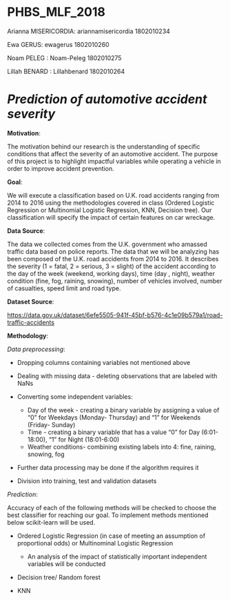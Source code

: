 # PHBS_MLF_2018

Arianna MISERICORDIA: ariannamisericordia 1802010234

Ewa GERUS: ewagerus  1802010260

Noam PELEG : Noam-Peleg 1802010275

Lillah BENARD : Lillahbenard 1802010264

# _Prediction of automotive accident severity_ 

**Motivation**:

The motivation behind our research is the understanding of specific conditions that affect the severity of an automotive accident. The purpose of this project is to highlight impactful variables while operating a vehicle in order to improve accident prevention.

**Goal**: 

We will execute a classification based on U.K. road accidents ranging from 2014 to 2016 using the methodologies covered in class (Ordered Logistic Regression or Multinomial Logistic Regression, KNN, Decision tree). Our classification will specify the impact of certain features on car wreckage. 

**Data Source**: 

The data we collected comes from the U.K. government who amassed traffic data based on police reports. 
The data that we will be analyzing has been composed of the U.K. road accidents from 2014 to 2016. It describes the severity (1 = fatal, 2 = serious, 3 = slight) of the accident according to the day of the week (weekend, working days), time (day , night), weather condition (fine, fog, raining, snowing), number of vehicles involved, number of casualties, speed limit and road type.

**Dataset Source**:

https://data.gov.uk/dataset/6efe5505-941f-45bf-b576-4c1e09b579a1/road-traffic-accidents

**Methodology**: 

_Data preprocessing_:

*  Dropping columns containing variables not mentioned above 

*  Dealing with missing data - deleting observations that are labeled with NaNs

*  Converting some independent variables:

     *  Day of the week - creating a binary variable by assigning a value of “0” for Weekdays (Monday- Thursday) and “1” for Weekends (Friday- Sunday) 
     *  Time - creating a binary variable that has a value “0” for Day (6:01-18:00), “1” for Night (18:01-6:00)
     *  Weather conditions- combining existing labels into 4: fine, raining, snowing, fog 
     
*  Further data processing may be done if the algorithm requires it

*  Division into training, test and validation datasets

_Prediction_:

Accuracy of each of the following methods will be checked to choose the best classifier for reaching our goal. To implement methods mentioned below scikit-learn will be used.

*  Ordered Logistic Regression (in case of meeting an assumption of proportional odds) or Multinominal Logistic Regression 
     *  An analysis of the impact of statistically important independent variables will be conducted 

*  Decision tree/ Random forest

*  KNN 

